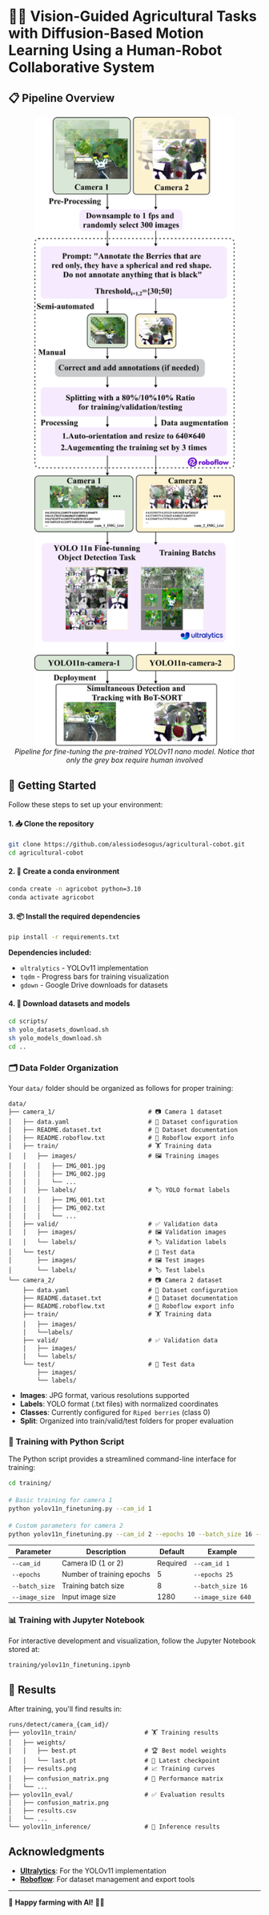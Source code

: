 # 🤖🍇 Vision-Guided Agricultural Tasks with Diffusion-Based Motion Learning Using a Human-Robot Collaborative System

## 📋 Pipeline Overview

<p align="center">
    <img src="./assets/images/traning_process.png" alt="Training Process" width="400"/>
    <br>
    <span align="center"><em>Pipeline for fine-tuning the pre-trained YOLOv11 nano model. Notice that only the grey box require human involved</em></span>
</p>


## 🚀 Getting Started

Follow these steps to set up your environment:

#### 1. 📥 Clone the repository

```bash
git clone https://github.com/alessiodesogus/agricultural-cobot.git
cd agricultural-cobot
```

#### 2. 🐍 Create a conda environment

```bash
conda create -n agricobot python=3.10
conda activate agricobot
```

#### 3. 📦 Install the required dependencies

```bash
pip install -r requirements.txt
```

**Dependencies included:**
- `ultralytics` - YOLOv11 implementation
- `tqdm` - Progress bars for training visualization
- `gdown` - Google Drive downloads for datasets

#### 4. 📁 Download datasets and models

```bash
cd scripts/
sh yolo_datasets_download.sh
sh yolo_models_download.sh
cd ..
```

### 🗂️ Data Folder Organization

Your `data/` folder should be organized as follows for proper training:

```
data/
├── camera_1/                          # 📷 Camera 1 dataset
│   ├── data.yaml                      # 📄 Dataset configuration
│   ├── README.dataset.txt             # 📖 Dataset documentation
│   ├── README.roboflow.txt            # 🤖 Roboflow export info
│   ├── train/                         # 🏋️ Training data
│   │   ├── images/                    # 🖼️ Training images
│   │   │   ├── IMG_001.jpg
│   │   │   ├── IMG_002.jpg
│   │   │   └── ...
│   │   ├── labels/                    # 🏷️ YOLO format labels
│   │   │   ├── IMG_001.txt
│   │   │   ├── IMG_002.txt
│   │   │   └── ...
│   ├── valid/                         # ✅ Validation data
│   │   ├── images/                    # 🖼️ Validation images
│   │   └── labels/                    # 🏷️ Validation labels
│   └── test/                          # 🧪 Test data
│       ├── images/                    # 🖼️ Test images
│       └── labels/                    # 🏷️ Test labels
└── camera_2/                          # 📷 Camera 2 dataset
    ├── data.yaml                      # 📄 Dataset configuration
    ├── README.dataset.txt             # 📖 Dataset documentation
    ├── README.roboflow.txt            # 🤖 Roboflow export info
    ├── train/                         # 🏋️ Training data
    │   ├── images/
    │   └──labels/
    ├── valid/                         # ✅ Validation data
    │   ├── images/
    │   └── labels/
    └── test/                          # 🧪 Test data
        ├── images/
        └── labels/
```

- **Images**: JPG format, various resolutions supported
- **Labels**: YOLO format (.txt files) with normalized coordinates
- **Classes**: Currently configured for `Riped berries` (class 0)
- **Split**: Organized into train/valid/test folders for proper evaluation


### 🚂 Training with Python Script

The Python script provides a streamlined command-line interface for training:

```bash
cd training/

# Basic training for camera 1
python yolov11n_finetuning.py --cam_id 1

# Custom parameters for camera 2
python yolov11n_finetuning.py --cam_id 2 --epochs 10 --batch_size 16 --image_size 640
```

| Parameter | Description | Default | Example |
|-----------|-------------|---------|---------|
| `--cam_id` | Camera ID (1 or 2) | Required | `--cam_id 1` |
| `--epochs` | Number of training epochs | 5 | `--epochs 25` |
| `--batch_size` | Training batch size | 8 | `--batch_size 16` |
| `--image_size` | Input image size | 1280 | `--image_size 640` |

### 📊 Training with Jupyter Notebook

For interactive development and visualization, follow the Jupyter Notebook stored at:

```bash
training/yolov11n_finetuning.ipynb
```


## 🎯 Results

After training, you'll find results in:

```
runs/detect/camera_{cam_id}/
├── yolov11n_train/                   # 🏋️ Training results
│   ├── weights/
│   │   ├── best.pt                   # 🏆 Best model weights
│   │   └── last.pt                   # 📝 Latest checkpoint
│   ├── results.png                   # 📈 Training curves
│   ├── confusion_matrix.png          # 🎯 Performance matrix
│   └── ...
├── yolov11n_eval/                    # ✅ Evaluation results
│   ├── confusion_matrix.png
│   ├── results.csv
│   └── ...
└── yolov11n_inference/               # 🔮 Inference results
```

## Acknowledgments

- **[Ultralytics](https://ultralytics.com/)**: For the YOLOv11 implementation  
- **[Roboflow](https://roboflow.com/)**: For dataset management and export tools

---

🌱 **Happy farming with AI!** 🤖🍇